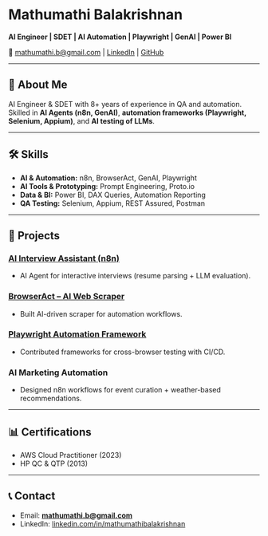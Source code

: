 # Mathumathi Balakrishnan  
**AI Engineer | SDET | AI Automation | Playwright | GenAI | Power BI**  

📧 mathumathi.b@gmail.com | [LinkedIn](https://www.linkedin.com/in/mathumathibalakrishnan/) | [GitHub](https://github.com/mathumathi0989)  

---

## 🚀 About Me  
AI Engineer & SDET with 8+ years of experience in QA and automation. Skilled in **AI Agents (n8n, GenAI)**, **automation frameworks (Playwright, Selenium, Appium)**, and **AI testing of LLMs**.  

---

## 🛠️ Skills  
- **AI & Automation:** n8n, BrowserAct, GenAI, Playwright
- **AI Tools & Prototyping:** Prompt Engineering, Proto.io 
- **Data & BI:** Power BI, DAX Queries, Automation Reporting  
- **QA Testing:** Selenium, Appium, REST Assured, Postman  

---

## 📂 Projects  

### [AI Interview Assistant (n8n)](https://github.com/mathumathi0989/ai-interview-agent)  
- AI Agent for interactive interviews (resume parsing + LLM evaluation).  

### [BrowserAct – AI Web Scraper](https://github.com/mathumathi0989/browseract)  
- Built AI-driven scraper for automation workflows.  

### [Playwright Automation Framework](https://github.com/mathumathi0989/playwright-framework)  
- Contributed frameworks for cross-browser testing with CI/CD.  

### AI Marketing Automation  
- Designed n8n workflows for event curation + weather-based recommendations.  

---

## 📊 Certifications  
- AWS Cloud Practitioner (2023)  
- HP QC & QTP (2013)  

---

## 📞 Contact  
- Email: **mathumathi.b@gmail.com**  
- LinkedIn: [linkedin.com/in/mathumathibalakrishnan](https://www.linkedin.com/in/mathumathibalakrishnan/)  

